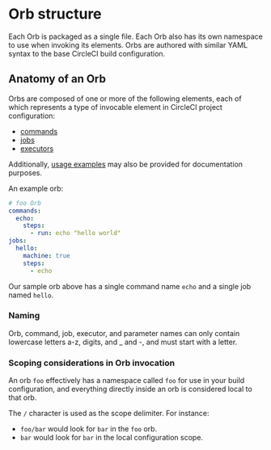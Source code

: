 # Orb structure

Each Orb is packaged as a single file. Each Orb also has its own namespace to use when invoking its elements. Orbs are authored with similar YAML syntax to the base CircleCI build configuration.

## Anatomy of an Orb
Orbs are composed of one or more of the following elements, each of which represents a type of invocable element in CircleCI project configuration:

* [commands](commands.md)
* [jobs](jobs.md)
* [executors](executors.md)

Additionally, [usage examples](usage-examples.md) may also be provided for documentation purposes.

An example orb:
```yaml
# foo Orb
commands:
  echo:
    steps:
      - run: echo "hello world"
jobs:
  hello:
    machine: true
    steps:
      - echo
```

Our sample orb above has a single command name `echo` and a single job named `hello`.

### Naming

Orb, command, job, executor, and parameter names can only contain lowercase letters a-z, digits, and _ and -, and must start with a letter.

### Scoping considerations in Orb invocation

An orb `foo` effectively has a namespace called `foo` for use in your build configuration, and everything directly inside an orb is considered local to that orb.

The `/` character is used as the scope delimiter. For instance:
* `foo/bar` would look for `bar` in the `foo` orb.
* `bar` would look for `bar` in the local configuration scope.
